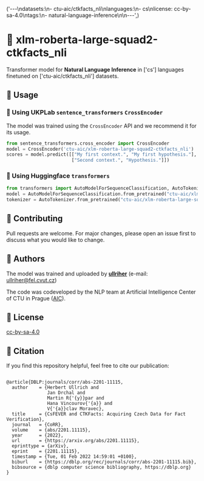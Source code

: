 ('---\ndatasets:\n- ctu-aic/ctkfacts_nli\nlanguages:\n- cs\nlicense: cc-by-sa-4.0\ntags:\n- natural-language-inference\n\n---',)

# 🦾 xlm-roberta-large-squad2-ctkfacts_nli
Transformer model for **Natural Language Inference** in ['cs'] languages finetuned on ['ctu-aic/ctkfacts_nli'] datasets.

## 🧰 Usage

### 👾 Using UKPLab `sentence_transformers` `CrossEncoder`
The model was trained using the `CrossEncoder` API and we recommend it for its usage.
```python
from sentence_transformers.cross_encoder import CrossEncoder
model = CrossEncoder('ctu-aic/xlm-roberta-large-squad2-ctkfacts_nli')
scores = model.predict([["My first context.", "My first hypothesis."],  
                        ["Second context.", "Hypothesis."]])
```

### 🤗 Using Huggingface `transformers`
```python
from transformers import AutoModelForSequenceClassification, AutoTokenizer
model = AutoModelForSequenceClassification.from_pretrained("ctu-aic/xlm-roberta-large-squad2-ctkfacts_nli")
tokenizer = AutoTokenizer.from_pretrained("ctu-aic/xlm-roberta-large-squad2-ctkfacts_nli")
```




## 🌳 Contributing
Pull requests are welcome. For major changes, please open an issue first to discuss what you would like to change.

## 👬 Authors
The model was trained and uploaded by **[ullriher](https://udb.fel.cvut.cz/?uid=ullriher&sn=&givenname=&_cmd=Hledat&_reqn=1&_type=user&setlang=en)** (e-mail: [ullriher@fel.cvut.cz](mailto:ullriher@fel.cvut.cz))

The code was codeveloped by the NLP team at Artificial Intelligence Center of CTU in Prague ([AIC](https://www.aic.fel.cvut.cz/)).

## 🔐 License
[cc-by-sa-4.0](https://choosealicense.com/licenses/cc-by-sa-4.0)


## 💬 Citation
If you find this repository helpful, feel free to cite our publication:
```

@article{DBLP:journals/corr/abs-2201-11115,
  author    = {Herbert Ullrich and
               Jan Drchal and
               Martin R{'{y}}par and
               Hana Vincourov{'{a}} and
               V{'{a}}clav Moravec},
  title     = {CsFEVER and CTKFacts: Acquiring Czech Data for Fact Verification},
  journal   = {CoRR},
  volume    = {abs/2201.11115},
  year      = {2022},
  url       = {https://arxiv.org/abs/2201.11115},
  eprinttype = {arXiv},
  eprint    = {2201.11115},
  timestamp = {Tue, 01 Feb 2022 14:59:01 +0100},
  biburl    = {https://dblp.org/rec/journals/corr/abs-2201-11115.bib},
  bibsource = {dblp computer science bibliography, https://dblp.org}
}

```

